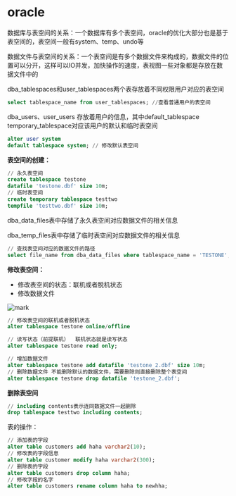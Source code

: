 # oracle

数据库与表空间的关系：一个数据库有多个表空间，oracle的优化大部分也是基于表空间的，表空间一般有system、temp、undo等

数据文件与表空间的关系：一个表空间是有多个数据文件来构成的，数据文件的位置可以分开，这样可以IO并发，加快操作的速度，表视图一些对象都是存放在数据文件中的

dba_tablespaces和user_tablespaces两个表存放着不同权限用户对应的表空间

```sql
select tablespace_name from user_tablespaces; //查看普通用户的表空间
```

dba_users、user_users 存放着用户的信息，其中default_tablespace  temporary_tablespace对应该用户的默认和临时表空间

```sql
alter user system
default tablespace system; // 修改默认表空间
```

**表空间的创建：**

```sql
// 永久表空间
create tablespace testone
datafile 'testone.dbf' size 10m;
// 临时表空间
create temporary tablespace testtwo
tempfile 'testtwo.dbf' size 10m;
```

dba_data_files表中存储了永久表空间对应数据文件的相关信息

dba_temp_files表中存储了临时表空间对应数据文件的相关信息

```sql
// 查找表空间对应的数据文件的路径
select file_name from dba_data_files where tablespace_name = 'TESTONE';
```

**修改表空间：**

* 修改表空间的状态：联机或者脱机状态
* 修改数据文件

![mark](http://ogzrgstml.bkt.clouddn.com/blog/20170422/150359002.png)

```sql
// 修改表空间的联机或者脱机状态
alter tablespace testone online/offline

// 读写状态（前提联机）  联机状态就是读写状态
alter tablespace testone read only;

// 增加数据文件
alter tablespace testone add datafile 'testone_2.dbf' size 10m;
// 删除数据文件 不能删除默认的数据文件，需要删除则直接删除整个表空间
alter tablespace testone drop datafile 'testone_2.dbf';
```

**删除表空间**

```sql
// including contents表示连同数据文件一起删除
drop tablespace testtwo including contents;
```

表的操作：

```sql
// 添加表的字段
alter table customers add haha varchar2(10);
// 修改表的字段信息
alter table customer modify haha varchar2(300);
// 删除表的字段
alter table customers drop column haha;
// 修改字段的名字
alter table customers rename column haha to newhha;
```


